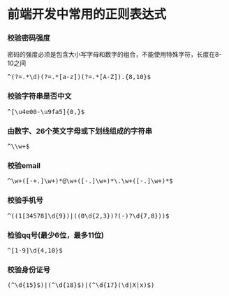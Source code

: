 # 前端开发中常用的正则表达式

### 校验密码强度
密码的强度必须是包含大小写字母和数字的组合，不能使用特殊字符，长度在8-10之间
<pre>^(?=.*\d)(?=.*[a-z])(?=.*[A-Z]).{8,10}$</pre>

### 校验字符串是否中文 
<pre>^[\u4e00-\u9fa5]{0,}$</pre>

### 由数字、26个英文字母或下划线组成的字符串
<pre>^\\w+$</pre>

### 校验email
<pre>^\w+([-+.]\w+)*@\w+([-.]\w+)*\.\w+([-.]\w+)*$</pre>

### 校验手机号
<pre>^((1[34578]\d{9})|((0\d{2,3})?(-)?\d{7,8}))$</pre>

### 检验qq号(最少6位，最多11位)
<pre>^[1-9]\d{4,10}$</pre>

### 校验身份证号
<pre>(^\d{15}$)|(^\d{18}$)|(^\d{17}(\d|X|x)$)</pre>
